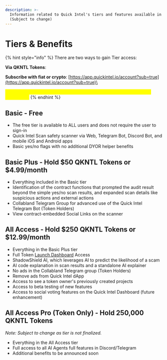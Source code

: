 ```yaml
---
description: >-
  Information related to Quick Intel's tiers and features available in each.
  (Subject to change)
---
```


# Tiers & Benefits

{% hint style="info" %}
There are two ways to gain Tier access:

**Via QKNTL Tokens**:&#x20;

**Subscribe with fiat or crypto**: [https://app.quickintel.io/account?sub=true](https://app.quickintel.io/account?sub=true)\


_<mark style="color:yellow;">\*Note: Users must connect their Web3 wallet for verification for all tier assignment</mark>_
{% endhint %}

## Basic - Free

* The free tier is available to ALL users and does not require the user to sign-in
* Quick Intel Scan safety scanner via Web, Telegram Bot, Discord Bot, and mobile iOS and Android apps
* Basic yes/no flags with no additional DYOR helper benefits

## Basic Plus - Hold $50 QKNTL Tokens or $4.99/month

* Everything included in the Basic tier
* Identification of the contract functions that prompted the audit result beyond the simple yes/no scan results, and expanded scan details like suspicious actions and external actions
* Collabland Telegram Group for advanced use of the Quick Intel Telegram Bot (Token Holders)
* View contract-embedded Social Links on the scanner

## All Access - Hold $250 QKNTL Tokens or $12.99/month

* Everything in the Basic Plus tier
* Full Token [Launch Dashboard](../quick-intel-scanner/launch-dashboard.md) Access
* ShadowShield AI, which leverages AI to predict the likelihood of a scam
* AI code explanation in scan results and a standalone AI explainer
* No ads in the Collabland Telegram group (Token Holders)
* Remove ads from Quick Intel dApp
* Access to see a token owner's previously created projects
* Access to beta testing of new features
* Access to social voting features on the Quick Intel Dashboard (future enhancement)

## All Access Pro (Token Only) - Hold 250,000 QKNTL Tokens&#x20;

_Note: Subject to change as tier is not finalized._

* Everything in the All Access tier
* Full access to all AI Agents full features in Discord/Telegram
* Additional benefits to be announced soon



